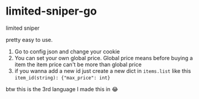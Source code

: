 # limited-sniper-go
limited sniper 


pretty easy to use.

1. Go to config json and change your cookie
2. You can set your own global price. Global price means before buying a item the item price can't be more than global price
3. if you wanna add a new id just create a new dict in `items.list` like this `item_id(string): {"max_price": int}`  

btw this is the 3rd language I made this in :joy:
